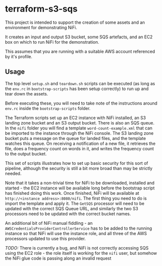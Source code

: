 # terraform-s3-sqs

This project is intended to support the creation of some assets and an environment for demonstrating NiFi.

It creates an input and output S3 bucket, some SQS artefacts, and an EC2 box on which to run NiFi for the demonstration.

This assumes that you are running with a suitable AWS account referenced by it's profile.

## Usage
The top level `setup.sh` and `teardown.sh` scripts can be executed (as long as the `env.rc` in `bootstrap-scripts` has been setup correctly) to run up
and tear down the assets.

Before executing these, you will need to take note of the instructions around `env.rc` inside the `bootstrap-scripts` folder.

The Terraform scripts set up an EC2 instance with NiFi installed, an S3 landing zone bucket and an S3 output bucket. There is also an SQS queue. In the `nifi` folder you will find a template `word-count-example.xml` that can be imported to the instance through the NiFi console. The S3 landing zone bucket puts a message on the queue for landed files, and the template watches this queue. On receiving a notification of a new file, it retrieves the file, does a frequency count on words in it, and writes the frequency count to the output bucket.

This set of scripts illustrates how to set up basic security for this sort of pipeline, although the security is still a bit more broad than may be strictly needed.

Note that it takes a non-trivial time for NiFi to be downloaded, installed and started - the EC2 instance will be available long before the bootstrap script has finished doing this work. Once finished, NiFi will be available at `http://<instance address>:8080/nifi`. The first thing you need to do is import the template and apply it. The `GetSQS` processor will need to be updated with the correct SQS Queue URL, and similarly the two S3 processors need to be updated with the correct bucket names.

An additional bit of NiFi manual fiddling - an `AWSCredentialsProviderControllerService` has to be added to the running instance so that NiFi will use the instance role, and all three of the AWS processors updated to use this provider.

*TODO:* There is currently a bug, and NiFi is not correctly accessing SQS using the EC2 role - the role itself is working for the `nifi` user, but somehow the NiFi glue code is passing along an invalid request

